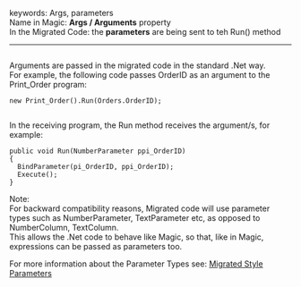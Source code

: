 ﻿keywords: Args, parameters   
Name in Magic: **Args / Arguments** property   
In the Migrated Code: the **parameters** are being sent to teh Run() method  

***

```  
```  

Arguments are passed in the migrated code in the standard .Net way.  
For example, the following code passes OrderID as an argument to the Print_Order program:

```csdiff
new Print_Order().Run(Orders.OrderID);
```  
```  
```  
In the receiving program, the Run method receives the argument/s, for example:  

```csdiff
public void Run(NumberParameter ppi_OrderID)
{
  BindParameter(pi_OrderID, ppi_OrderID);
  Execute();
}
```

Note:  
For backward compatibility reasons, Migrated code will use parameter types such as NumberParameter, TextParameter etc, as opposed to NumberColumn, TextColumn.  
This allows the .Net code to behave like Magic, so that, like in Magic, expressions can be passed as parameters too.  

For more information about the Parameter Types see:
[Migrated Style Parameters](13_Migrated-Style-Parameters//index.md)
